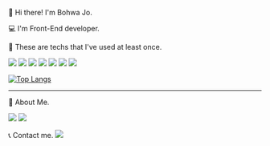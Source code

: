 👋  Hi there! I'm Bohwa Jo.

💻  I'm Front-End developer.



🔎  These are techs that I've used at least once.

<img src="https://img.shields.io/badge/HTML-blue?style=flat"/> <img src="https://img.shields.io/badge/Javascript-yellow?style=flat"/> <img src="https://img.shields.io/badge/Vue-43b883?style=flat"/> <img src="https://img.shields.io/badge/React-61dbfb?style=flat"/> <img src="https://img.shields.io/badge/Nuxt-3fb27e?style=flat"/> <img src="https://img.shields.io/badge/CSS3-pink?style=flat"/> <img src="https://img.shields.io/badge/SCSS-c96195?style=flat"/>

[![Top Langs](https://github-readme-stats.vercel.app/api/top-langs/?username=look212&layout=compact)](https://github.com/anuraghazra/github-readme-stats)

---

🤔  About Me.

<a href="https://look212.notion.site/Hi-I-m-Bohwa-a2131217be5b4cdab4dd083fd261c986" target="_blank"><img src="https://img.shields.io/badge/My_history-black?style=for-the-badge&logo=notion&logoColor=white"/></a> <a href="https://velog.io/@look212" target="_blank"><img src="https://img.shields.io/badge/Blog-black?style=for-the-badge&logo=blogger&logoColor=white"/></a> 

📞  Contact me.
<a href="mailto:jobong212@gmail.com"><img src="https://img.shields.io/badge/jobong212@gmail.com-EA4335?style=for-the-badge&logo=gmail&logoColor=white"/></a>

